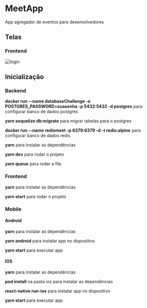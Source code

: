 # MeetApp

App agregador de eventos para desenvolvedores


## Telas

### Frontend


![login](https://imgur.com/yiaXC80)




## Inicialização

### Backend

**docker run --name databaseChallenge -e POSTGRES_PASSWORD=suasenha -p 5432:5432 -d postgres** para configurar banco de dados postgres

**yarn sequelize db:migrate** para migrar tabelas para o postgres

**docker run --name redismeet -p 6379:6379 -d -t redis:alpine** para configurar banco de dados redis

**yarn** para instalar as dependências

**yarn dev** para rodar o projeto

**yarn queue** para rodar a fila

### Frontend

**yarn** para instalar as dependências

**yarn start** para rodar o projeto

### Mobile

#### Android

**yarn** para instalar as dependências

**yarn android** para instalar app no dispositivo

**yarn start** para executar app

#### IOS

**yarn** para instalar as dependências

**pod install** na pasta ios para instalar as dependências

**react-native run-ios** para instalar app no dispositivo

**yarn start** para executar app



